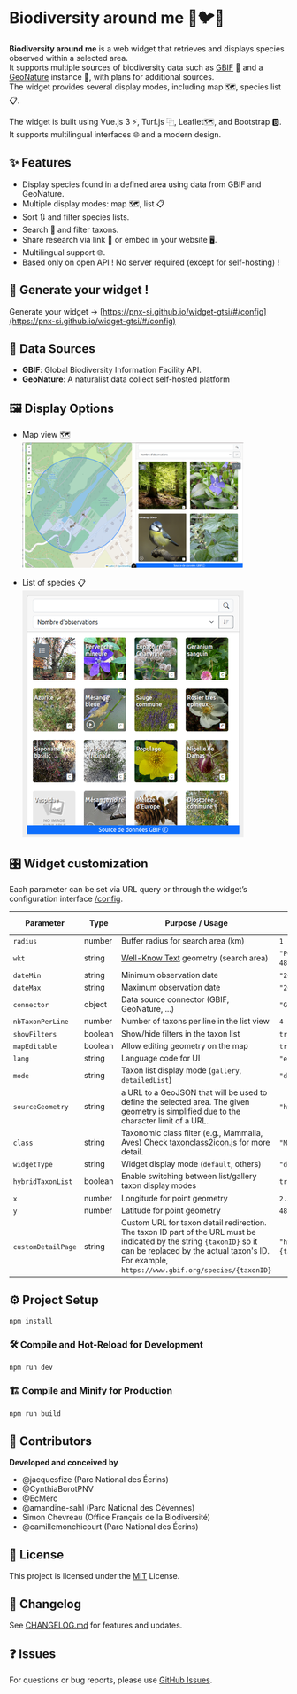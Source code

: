 # Biodiversity around me 🐛🐦🌱

**Biodiversity around me** is a web widget that retrieves and displays species observed within a selected area.  
It supports multiple sources of biodiversity data such as [GBIF](https://www.gbif.org/) 🦋 and a [GeoNature](https://geonature.fr/) instance 🌱, with plans for additional sources.  
The widget provides several display modes, including map 🗺️, species list 📋.

The widget is built using Vue.js 3 ⚡, Turf.js ⿻, Leaflet🗺️, and Bootstrap 🅱.  
It supports multilingual interfaces 🌐 and a modern design.

## ✨ Features

- Display species found in a defined area using data from GBIF and GeoNature.
- Multiple display modes: map 🗺️, list 📋
- Sort 🔃 and filter species lists.
- Search 🔎 and filter taxons.
- Share research via link 🔗 or embed in your website 🖥️.
- Multilingual support 🌐.
- Based only on open API ! No server required (except for self-hosting) !

## 🚀 Generate your widget !

Generate your widget -> [https://pnx-si.github.io/widget-gtsi/#/config](https://pnx-si.github.io/widget-gtsi/#/config)

## 🔗 Data Sources

- **GBIF**: Global Biodiversity Information Facility API.
- **GeoNature**: A naturalist data collect self-hosted platform

## 🖼️ Display Options

- Map view 🗺️
  <br/>
  <img style="width:400px" src="images/maplist_mode.png"/>

- List of species 📋
  <br/>
  <img style="width:400px" src="images/first_result_gallery.png"/>

## 🎛️ Widget customization

Each parameter can be set via URL query or through the widget’s configuration interface [/config](https://pnx-si.github.io/widget-gtsi/#/config).

| Parameter          | Type    | Purpose / Usage                                                                                                                                                                                                         | Example / Values         |
| ------------------ | ------- | ----------------------------------------------------------------------------------------------------------------------------------------------------------------------------------------------------------------------- | ------------------------ |
| `radius`           | number  | Buffer radius for search area (km)                                                                                                                                                                                      | `1`                      |
| `wkt`              | string  | [Well-Know Text](https://fr.wikipedia.org/wiki/Well-known_text) geometry (search area)                                                                                                                                  | `"POINT(2.35 48.85)"`    |
| `dateMin`          | string  | Minimum observation date                                                                                                                                                                                                | `"2024-01-01"`           |
| `dateMax`          | string  | Maximum observation date                                                                                                                                                                                                | `"2024-12-31"`           |
| `connector`        | object  | Data source connector (GBIF, GeoNature, ...)                                                                                                                                                                            | `"GBIF"`                 |
| `nbTaxonPerLine`   | number  | Number of taxons per line in the list view                                                                                                                                                                              | `4`                      |
| `showFilters`      | boolean | Show/hide filters in the taxon list                                                                                                                                                                                     | `true` / `false`         |
| `mapEditable`      | boolean | Allow editing geometry on the map                                                                                                                                                                                       | `true` / `false`         |
| `lang`             | string  | Language code for UI                                                                                                                                                                                                    | `"en"`, `"fr"`           |
| `mode`             | string  | Taxon list display mode (`gallery`, `detailedList`)                                                                                                                                                                     | `"detailedList"`         |
| `sourceGeometry`   | string  | a URL to a GeoJSON that will be used to define the selected area. The given geometry is simplified due to the character limit of a URL.                                                                                 | `"https://..."`          |
| `class`            | string  | Taxonomic class filter (e.g., Mammalia, Aves) Check [taxonclass2icon.js](https://github.com/PnX-SI/widget-gtsi/blob/main/src/assets/taxonclass2icon.js) for more detail.                                                | `"Mammalia"`             |
| `widgetType`       | string  | Widget display mode (`default`, others)                                                                                                                                                                                 | `"default"`              |
| `hybridTaxonList`  | boolean | Enable switching between list/gallery taxon display modes                                                                                                                                                               | `true` / `false`         |
| `x`                | number  | Longitude for point geometry                                                                                                                                                                                            | `2.35`                   |
| `y`                | number  | Latitude for point geometry                                                                                                                                                                                             | `48.85`                  |
| `customDetailPage` | string  | Custom URL for taxon detail redirection. The taxon ID part of the URL must be indicated by the string `{taxonID}` so it can be replaced by the actual taxon's ID. For example, `https://www.gbif.org/species/{taxonID}` | `"https://...{taxonID}"` |

## ⚙️ Project Setup

```sh
npm install
```

### 🛠️ Compile and Hot-Reload for Development

```sh
npm run dev
```

### 🏗️ Compile and Minify for Production

```sh
npm run build
```

## 👥 Contributors

**Developed and conceived by**

- @jacquesfize (Parc National des Écrins)
- @CynthiaBorotPNV
- @EcMerc
- @amandine-sahl (Parc National des Cévennes)
- Simon Chevreau (Office Français de la Biodiversité)
- @camillemonchicourt (Parc National des Écrins)

## 📄 License

This project is licensed under the [MIT](https://opensource.org/license/mit) License.

## 📝 Changelog

See [CHANGELOG.md](CHANGELOG.md) for features and updates.

## ❓ Issues

For questions or bug reports, please use [GitHub Issues](https://github.com/PnX-SI/widget-gtsi/issues).
